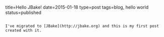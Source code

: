title=Hello JBake!
date=2015-01-18
type=post
tags=blog, hello world
status=published
~~~~~~

I've migrated to [JBake](http://jbake.org) and this is my first post created with it.
